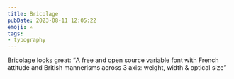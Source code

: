 ```yaml
---
title: Bricolage
pubDate: 2023-08-11 12:05:22
emoji: ✍️
tags:
- typography
---
```


[Bricolage](https://ateliertriay.github.io/bricolage/) looks great: <q>A free and open source variable font with French attitude and British mannerisms across 3 axis: weight, width & optical size</q>
